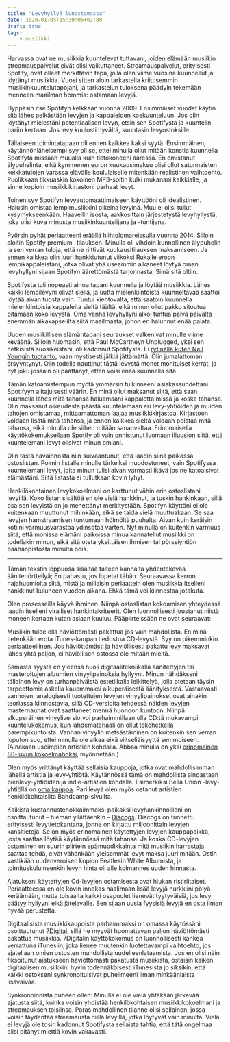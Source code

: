```yaml
---
title: "Levyhyllyä lunastamassa"
date: 2020-01-05T15:39:05+02:00
draft: true
tags:
    - musiikki
---
```


Harvassa ovat ne musiikkia kuuntelevat tuttavani, joiden elämään musiikin streamauspalvelut eivät olisi vaikuttaneet. Streamauspalvelut, erityisesti Spotify, ovat olleet merkittävin tapa, jolla olen viime vuosina kuunnellut ja löytänyt musiikkia. Vuosi sitten aloin tarkastella kriittisemmin musiikinkuuntelutapojani, ja tarkastelun tuloksena päädyin tekemään menneen maailman hommia: ostamaan levyjä.

Hyppäsin itse Spotifyn kelkkaan vuonna 2009. Ensimmäiset vuodet käytin sitä lähes pelkästään levyjen ja kappaleiden koekuunteluun. Jos olin löytänyt mielestäni potentiaalisen levyn, etsin sen Spotifysta ja kuuntelin pariin kertaan. Jos levy kuulosti hyvältä, suuntasin levyostoksille.

Tällaiseen toimintatapaan oli ennen kaikkea kaksi syytä. Ensimmäinen, käytännönläheisempi syy oli se, ettei minulla ollut mitään konstia kuunnella Spotifyta missään muualla kuin tietokoneeni ääressä. En omistanut älypuhelinta, eikä kymmenen euron kuukausimaksu olisi ollut satunnaisten keikkatulojen varassa elävälle koululaiselle mitenkään realistinen vaihtoehto. Puolikkaan tikkuaskin kokoinen MP3-soitin kulki mukanani kaikkialle, ja sinne kopioin musiikkikirjastoni parhaat levyt.

Toinen syy Spotifyn levyautomaattimaiseen käyttööni oli idealistinen. Halusin omistaa lempimusiikkini oikeina levyinä. Muu ei olisi tullut kysymykseenkään. Haaveilin isosta, aakkosittain järjestetystä levyhyllystä, joka olisi kuva minusta musiikinkuuntelijana ja -tuntijana.

Pyörsin pyhät periaatteeni eräällä hiihtolomareissulla vuonna 2014. Silloin aloitin Spotify premium -tilauksen. Minulla oli vihdoin kunnollinen älypuhelin ja sen verran tuloja, että ne riittivät kuukausitilauksen maksamiseen. Ja ennen kaikkea olin juuri hankkiutunut viikoksi Rukalle eroon lempikappaleistani, jotka olivat yhä useammin alkaneet löytyä oman levyhyllyni sijaan Spotifyn äärettömästä tarjonnasta. Siinä sitä oltiin.

Spotifysta tuli nopeasti ainoa tapani kuunnella ja löytää musiikkia. Lähes kaikki lempilevyni olivat siellä, ja uutta mielenkiintoista kuunneltavaa saattoi löytää aivan tuosta vain. Tuntui kiehtovalta, että  saatoin kuunnella mielenkiintoisia kappaleita sieltä täältä, eikä minun ollut pakko sitoutua pitämään koko levystä. Oma vanha levyhyllyni alkoi tuntua päivä päivältä enemmän aikakapselilta siitä maailmasta, johon en halunnut enää palata.

Uuden musiikillisen elämäntapani seuraukset valkenivat minulle viime keväänä. Silloin huomasin, että Paul McCartneyn Unplugged, yksi sen hetkisistä suosikeistani, oli kadonnut Spotifysta. Ei [rytinällä kuten Neil Youngin tuotanto][Neil Young], vaan mystisesti jälkiä jättämättä. Olin jumalattoman ärsyyntynyt. Olin todella nauttinut tästä levystä monet monituiset kerrat, ja nyt joku jossain oli päättänyt, etten voisi enää kuunnella sitä.

Tämän katoamistempun myötä ymmärsin tulkinneeni asiakassuhdettani Spotifyyn alitajuisesti väärin. En minä ollut maksanut siitä, että saan kuunnella lähes mitä tahansa haluamaani kappaletta missä ja koska tahansa. Olin maksanut oikeudesta päästä kuuntelemaan eri levy-yhtiöiden ja muiden tahojen omistamaa, mittaamattoman laajaa musiikkikirjastoa. Kirjastoon voidaan lisätä mitä tahansa, ja ennen kaikkea sieltä voidaan poistaa mitä tahansa, eikä minulla ole siihen mitään sananvaltaa. Erinomaisella käyttökokemuksellaan Spotify oli vain onnistunut luomaan illuusion siitä, että kuuntelemani levyt olisivat minun omiani.

[Neil Young]: https://variety.com/2015/digital/news/two-weeks-later-neil-young-finally-removes-his-music-from-spotify-1201550338/

Olin tästä havainnosta niin suivaantunut, että laadin siinä paikassa ostoslistan. Poimin listalle minulle tärkeiksi muodostuneet, vain Spotifyssa kuuntelemani levyt, joita minun tulisi aivan varmasti ikävä jos ne katoaisivat elämästäni. Siitä listasta ei tullutkaan kovin lyhyt.

Henkilökohtainen levykokoelmani on karttunut vähin erin ostoslistani levyillä. Koko listan sisältöä en ole vielä hankkinut, ja tuskin hankinkaan, sillä osa sen levyistä on jo menettänyt merkitystään. Spotifyn käyttöni ei ole kuitenkaan muuttunut mihinkään, eikä se taida vielä muuttuakaan. Se saa levyjen hamstraamisen tuntumaan hölmöltä puuhalta. Aivan kuin keräisin kotiini varmuusvarastoa ydinsotaa varten. Nyt minulla on kuitenkin varmuus siitä, että monissa elämäni paikoissa minua kannatellut musiikki on todellakin minun, eikä sitä oteta yksittäisen ihmisen tai pörssiyhtiön päähänpistosta minulta pois.

***

Tämän tekstin loppuosa sisältää taiteen kannalta yhdentekevää äänitenörtteilyä; En pahastu, jos lopetat tähän. Seuraavassa kerron hajahuomioita siitä, mistä ja millaisin periaattein olen musiikkia itselleni hankkinut kuluneen vuoden aikana. Ehkä tämä voi kiinnostaa jotakuta.

Olen prosesseilla käyvä ihminen. Niinpä ostoslistan kokoamisen yhteydessä laadin itselleni viralliset hankintakriteerit.  Olen luonnollisesti joustanut niistä moneen kertaan kuten asiaan kuuluu. Pääpiirteissään ne ovat seuraavat:

Musiikin tulee olla häviöttömästi pakattua jos vain mahdollista. En minä tietenkään erota iTunes-kaupan tiedostoa CD-levystä. Syy on pikemminkin periaatteellinen. Jos häviöttömästi ja häviöllisesti pakattu levy maksavat lähes yhtä paljon, ei häviöllisen ostossa ole mitään mieltä.

Samasta syystä en yleensä huoli digitaalitekniikalla äänitettyjen tai masteroitujen albumien vinyylipainoksia hyllyyni. Minun nähdäkseni tällainen levy on turhanpäiväistä estetiikalla leikittelyä, jolla otetaan täysin tarpeettomia askelia kauemmaksi alkuperäisestä äänityksestä. Vastaavasti vanhojen, analogisesti tuotettujen levyjen vinyylipainokset ovat ainakin teoriassa kiinnostavia, sillä CD-versioita tehdessä näiden levyjen masternauhat ovat saattaneet mennä huonoon kuntoon. Niinpä alkuperäinen vinyyliversio voi parhaimmillaan olla CD:tä mukavampi kuuntelukokemus, kun lähdemateriaali on ollut tekohetkellä parempikuntoista. Vanhan vinyylin metsästäminen on kuitenkin sen verran loputon suo, ettei minulla ole aikaa eikä viitseliäisyyttä semmoiseen. (Ainakaan useimpien artistien kohdalla. Abbaa minulla on yksi [erinomainen 80-luvun kokoelmaboksi][Abba reader's digest], myönnetään.)

[Abba reader's digest]: https://www.discogs.com/ABBA-The-Best-Of-ABBA/release/1420865

Olen myös yrittänyt käyttää sellaisia kauppoja, jotka ovat mahdollisimman lähellä artistia ja levy-yhtiötä. Käytännössä tämä on mahdollista ainoastaan pienlevy-yhtiöiden ja indie-artistien kohdalla. Esimerkiksi Bella Union -levy-yhtiöllä on [oma kauppa][Bella Union store]. Pari levyä olen myös ostanut artistien henkilökohtaisilta Bandcamp-sivuilta.

[Bella Union store]: https://bellaunion.ochre.store/

Kaikista kustannustehokkaimmaksi paikaksi levyhankinnoilleni on osoittautunut – hieman yllättäenkin – [Discogs]. Discogs on tunnettu erityisesti levytietokantana, jonne on kirjattu miljoonittain levyjen kansitietoja. Se on myös erinomainen käytettyjen levyjen kauppapaikka, josta saattaa löytää käytännössä mitä tahansa. Ja koska CD-levyjen ostaminen on suurin piirtein epämuodikkainta mitä musiikin harrastaja saattaa tehdä, eivät vähänkään yleisemmät levyt maksa juuri mitään. Ostin vastikään uudenveroisen kopion Beatlesin White Albumista, ja toimituskuluineenkin levyn hinta oli alle kolmannes uuden hinnasta.

Ajatukseni käytettyjen Cd-levyjen ostamisesta ovat hiukan ristiriitaiset. Periaatteessa en ole kovin innokas haalimaan lisää levyjä nurkkiini pölyä keräämään, mutta toisaalta kaikki osapuolet lienevät tyytyväisiä, jos levy päätyy hyllyyni eikä jätelavalle. Sen sijaan uusia fyysisiä levyjä en osta ilman hyvää perustetta.

[Discogs]: https://www.discogs.com/

Digitaalisista musiikkikaupoista parhaimmaksi on omassa käytössäni osoittautunut [7Digital], sillä he myyvät huomattavan paljon häviöttömästi pakattua musiikkia. 7Digitalin käyttökokemus on luonnollisesti kankea verrattuna iTunesiin, joka lienee muutenkin luotettavampi vaihtoehto, jos ajatellaan omien ostosten mahdollista uudelleenlataamista. Jos en olisi näin fiksoitunut ajatukseen häviöttömästi pakatusta musiikista, ostaisin kaiken digitaalisen musiikkini hyvin todennäköisesti iTunesista jo siksikin, että kaikki ostokseni synkronoituisivat puhelimeeni ilman minkäänlaista lisävaivaa.

[7Digital]: https://fi.7digital.com/

Synkronoinnista puheen ollen: Minulla ei ole vielä yhtäkään järkevää ajatusta siitä, kuinka voisin yhdistää henkilökohtaisen musiikkikokoelmani ja streamauksen toisiinsa. Paras mahdollinen tilanne olisi sellainen, jossa voisin täydentää streamausta niillä levyillä, jotka löytyvät vain minulta. Vielä ei levyjä ole tosin kadonnut Spotifysta sellaista tahtia, että tätä ongelmaa olisi pitänyt miettiä kovin vakavasti. 

